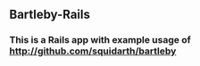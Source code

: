 ## Bartleby-Rails

### This is a Rails app with example usage of http://github.com/squidarth/bartleby
